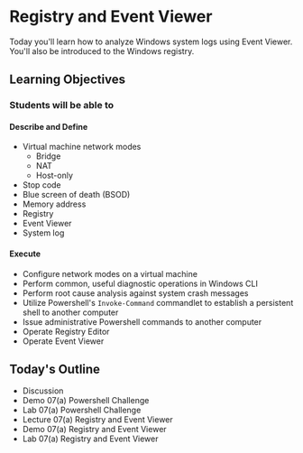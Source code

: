 # Registry and Event Viewer

Today you'll learn how to analyze Windows system logs using Event Viewer. You'll also be introduced to the Windows registry.

## Learning Objectives

### Students will be able to

#### Describe and Define

- Virtual machine network modes
  - Bridge
  - NAT
  - Host-only
- Stop code
- Blue screen of death (BSOD)
- Memory address
- Registry
- Event Viewer
- System log

#### Execute

- Configure network modes on a virtual machine
- Perform common, useful diagnostic operations in Windows CLI
- Perform root cause analysis against system crash messages
- Utilize Powershell's `Invoke-Command` commandlet to establish a persistent shell to another computer
- Issue administrative Powershell commands to another computer
- Operate Registry Editor
- Operate Event Viewer

## Today's Outline

- Discussion
- Demo 07(a) Powershell Challenge
- Lab 07(a) Powershell Challenge
- Lecture 07(a) Registry and Event Viewer
- Demo 07(a) Registry and Event Viewer
- Lab 07(a) Registry and Event Viewer
